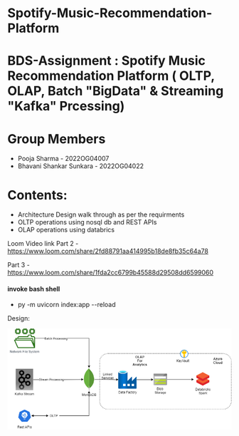 # Spotify-Music-Recommendation-Platform

# BDS-Assignment : Spotify Music Recommendation Platform ( OLTP, OLAP, Batch "BigData" & Streaming "Kafka" Prcessing)

# Group Members

* Pooja Sharma - 2022OG04007
* Bhavani Shankar Sunkara - 2022OG04022

# Contents:

* Architecture Design walk through as per the requirments
* OLTP operations using nosql db and REST APIs
* OLAP operations using databrics


Loom Video link Part 2 - https://www.loom.com/share/2fd88791aa414995b18de8fb35c64a78

Part 3 - https://www.loom.com/share/1fda2cc6799b45588d29508dd6599060




#### invoke bash shell
* py -m uvicorn index:app --reload

Design:

![Alt text](<Design Document.png>)
